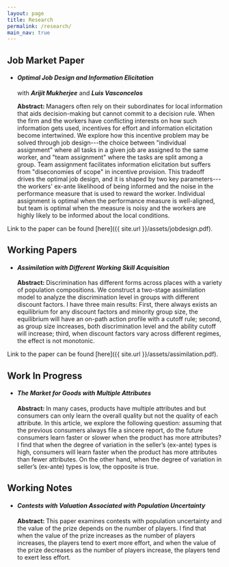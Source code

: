 ```yaml
---
layout: page
title: Research
permalink: /research/
main_nav: true
---
```

<h2>Job Market Paper</h2>
<ul>
  <li><h4><i>Optimal Job Design and Information Elicitation</i></h4>
  <p>with <i><b>Arijit Mukherjee</b></i> and <i><b>Luis Vasconcelos</b></i></p></li>
  
  <p><b>Abstract: </b>
Managers often rely on their subordinates for local information that aids
decision-making but cannot commit to a decision rule. When the firm and the
workers have conflicting interests on how such information gets used,
incentives for effort and information elicitation become intertwined. We
explore how this incentive problem may be solved through job design---the
choice between "individual assignment"
where all tasks in a given job are assigned to the same worker, and
"team assignment" where the tasks are
split among a group. Team assignment facilitates information elicitation but
suffers from "diseconomies of scope" in
incentive provision. This tradeoff drives the optimal job design, and it is
shaped by two key parameters---the workers' ex-ante likelihood of being
informed and the noise in the performance measure that is used to reward the
worker. Individual assignment is optimal when the performance measure is
well-aligned, but team is optimal when the measure is noisy and the workers
are highly likely to be informed about the local conditions.   </p></ul>
Link to the paper can be found [here]({{ site.url }}/assets/jobdesign.pdf).
<h2>Working Papers</h2>
<ul>
<li><h4><i>Assimilation with Different Working Skill Acquisition</i></h4></li>
<p> <b>Abstract: </b>Discrimination has different forms across places with a variety of population compositions. We construct a two-stage assimilation model to analyze the discrimination level in groups with different discount factors. I have three main results: First, there always exists an equilibrium for any discount factors and minority group size, the equilibrium will have an on-path action profile with a cutoff rule; second, as group size increases, both discrimination level and the ability cutoff will increase; third, when discount factors vary across different regimes, the effect is not monotonic.</p></ul>
Link to the paper can be found [here]({{ site.url }}/assets/assimilation.pdf).


<h2>Work In Progress</h2>
<ul>
<li><h4><i>The Market for Goods with Multiple Attributes</i></h4></li>
<p> <b>Abstract: </b> In many cases, products have multiple attributes and but consumers can only learn the overall quality but not the quality of each attribute. In this article, we explore the following question: assuming that the previous consumers always file a sincere report, do the future consumers learn faster or slower when the product has more attributes? I find that when the degree of variation in the seller’s (ex-ante) types is high, consumers will learn faster when the product has more attributes than fewer attributes. On the other hand, when the degree of variation in seller’s (ex-ante) types is low, the opposite is true.</p></ul>


<h2>Working Notes</h2>
<ul>
<li><h4><i>Contests with Valuation Associated with Population Uncertainty</i></h4></li>
<p> <b>Abstract: </b>This paper examines contests with population uncertainty and the value of the prize depends on the number of players. I find that when the value of the prize increases as the number of players increases, the players tend to exert more effort, and when the value of the prize decreases as the number of players increase, the players tend to exert less effort.</p></ul>